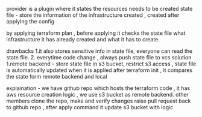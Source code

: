 provider is a plugin where it states the resources needs to be created
state file - store the information of the infrastructure created , created after applying the config

by applying terraform plan , before applying it checks the state file what infrastructure it has already created and what it has to create.

drawbacks
1.it also stores sensitive info in state file, everyone can read the state file.
2. everytime code change , always push state file to vcs
solution 
1.remote backend - store state file in s3 bucket, restrict s3 access , state file is automatically updated when it is applied
                   after terraform init , it compares the state form remote backend and local

explaination - we have github repo which hosts the terraform code , it has aws resource creation logic , we use s3 bucket as remote backend.
               other members clone the repo, make and verify changes raise pull request back to github repo , after apply command it update s3 bucket with logic

